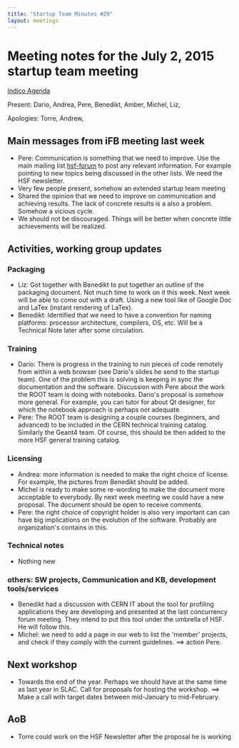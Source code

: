 ```yaml
---
title: "Startup Team Minutes #29"
layout: meetings
---
```


# Meeting notes for the July 2, 2015 startup team meeting

[Indico Agenda](https://indico.cern.ch/event/405001/)

Present: Dario, Andrea, Pere, Benedikt, Amber, Michel, Liz,

Apologies: Torre, Andrew,

## Main messages from iFB meeting last week

- Pere: Communication is something that we need to improve. Use the main mailing
  list [hsf-forum](http://groups.google.com/d/forum/hsf-forum) to post any
  relevant information. For example pointing to new topics being discussed in
  the other lists. We need the HSF newsletter.
- Very few people present, somehow an extended startup team meeting
- Shared the opinion that we need to improve on communication and achieving
  results. The lack of concrete results is a also a problem. Somehow a vicious
  cycle.
- We should not be discouraged. Things will be better when concrete little
  achievements will be realized.

## Activities, working group updates

### Packaging

- Liz: Got together with Benedikt to put together an outline of the packaging
  document. Not much time to work on it this week. Next week will be able to
  come out with a draft. Using a new tool like of Google Doc and LaTex (instant
  rendering of LaTex).
- Benedikt: Identified that we need to have a convention for naming platforms:
  processor architecture, compilers, OS, etc. Will be a Technical Note later
  after some circulation.

### Training

- Dario: There is progress in the training to run pieces of code remotely from
  within a web browser (see Dario's slides he send to the startup team). One of
  the problem this is solving is keeping in sync the documentation and the
  software. Discussion with Pere about the work the ROOT team is doing with
  notebooks. Dario's proposal is somehow more general. For example, you can
  tutor for about Qt designer, for which the notebook approach is perhaps not
  adequate.
- Pere: The ROOT team is designing a couple courses (beginners, and advanced) to
  be included in the CERN technical training catalog. Similarly the Geant4 team.
  Of course, this should be then added to the more HSF general training catalog.

### Licensing

- Andrea: more information is needed to make the right choice of license. For
  example, the pictures from Benedikt should be added.
- Michel is ready to make some re-wording to make the document more acceptable
  to everybody. By next week meeting we could have a new proposal. The document
  should be open to receive comments.
- Pere: the right choice of copyright holder is also very important can can have
  big implications on the evolution of the software. Probably are organization's
  contains in this.

### Technical notes

- Nothing new

### others: SW projects, Communication and KB, development tools/services

- Benedikt had a discussion with CERN IT about the tool for profiling
  applications they are developing and presented at the last concurrency forum
  meeting. They intend to put this tool under the umbrella of HSF. He will
  follow this.
- Michel: we need to add a page in our web to list the 'member' projects, and
  check if they comply with the current guidelines. ==> action Pere.

## Next workshop

- Towards the end of the year. Perhaps we should have at the same time as last
  year in SLAC. Call for proposals for hosting the workshop. ==> Make a call
  with target dates between mid-January to mid-February.

## AoB

- Torre could work on the HSF Newsletter after the proposal he is working
